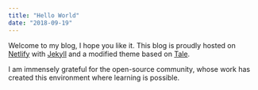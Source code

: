 ```yaml
---
title: "Hello World"
date: "2018-09-19"
---
```


Welcome to my blog, I hope you like it. This blog is proudly hosted on [Netlify](https://www.netlify.com/)
with [Jekyll](https://jekyllrb.com/) and a modified theme based on [Tale](https://github.com/chesterhow/tale).

I am immensely grateful for the open-source community, whose work has created
this environment where learning is possible.
